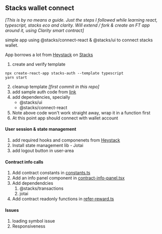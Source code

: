 ## Stacks wallet connect

_[This is by no means a guide. Just the steps I followed while learning react, typescript, stacks eco and clarity. Will extend / fork & create an FT app around it, using Clarity smart contract]_

simple app using @stacks/connect-react & @stacks/ui to connect stacks wallet.

App borrows a lot from [Heystack](https://docs.stacks.co/build-apps/examples/heystack#heystack-overview) on [Stacks](https://stacks.org)

1. create and verify template

```
npx create-react-app stacks-auth --template typescript
yarn start
```

2. cleanup template _[first commit in this repo]_
3. add sample auth code from [link](https://docs.stacks.co/build-apps/guides/authentication#usage-in-react-apps)
4. add dependencies, specially
   - @stacks/ui
   - @stacks/connect-react
5. Note above code won't work straight away, wrap it in a function first
6. At this point app should connect with wallet account

#### User session & state management

1. add required hooks and componenets from [Heystack]()
2. Install state management lib - Jotai
3. add logout button in user-area

#### Contract info calls

1. Add contract constants in [constants.ts](src/common/constants.ts)
2. Add an info panel component in [contract-info-panel.tsx](src/components/contract-info-panel.tsx)
3. Add dependendcies
   1. @stacks/transactions
   2. jotai
4. Add contract readonly functions in [refer-reward.ts](/src/store/refer-reward.ts)

#### Issues 
1. loading symbol issue 
2. Responsiveness 
